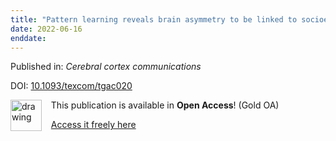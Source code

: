 ```yaml
---
title: "Pattern learning reveals brain asymmetry to be linked to socioeconomic status."
date: 2022-06-16
enddate:
---
```


Published in: *Cerebral cortex communications*

DOI: [10.1093/texcom/tgac020](https://doi.org/10.1093/texcom/tgac020)

<img src="https://upload.wikimedia.org/wikipedia/commons/thumb/7/77/Open_Access_logo_PLoS_transparent.svg/800px-Open_Access_logo_PLoS_transparent.svg.png" alt="drawing" width="50" align="left"/> &nbsp;&nbsp;&nbsp;This publication is available in **Open Access**! (Gold OA)

&nbsp;&nbsp;&nbsp;[Access it freely here](https://academic.oup.com/cercorcomms/article-pdf/3/2/tgac020/44024261/tgac020.pdf
)


